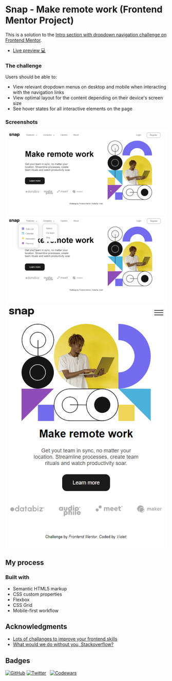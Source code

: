 # Snap - Make remote work (Frontend Mentor Project)

This is a solution to the [Intro section with dropdown navigation challenge on Frontend Mentor](https://www.frontendmentor.io/challenges/intro-section-with-dropdown-navigation-ryaPetHE5).

- [Live preview 💻]( https://grinushka.github.io/snap-FrontendMentor/)

### The challenge

Users should be able to:
- View relevant dropdown menus on desktop and mobile when interacting with the navigation links
- View optimal layout for the content depending on their device's screen size
- See hover states for all interactive elements on the page

### Screenshots

![Desktop preview](./screenshots/desktop-preview.png)
![Desktop preview with drop dowm menus](./screenshots/desktop-preview-2.png)
![Mobile preview](./screenshots/mobile-preview-1.png)

## My process

### Built with

- Semantic HTML5 markup
- CSS custom properties
- Flexbox
- CSS Grid
- Mobile-first workflow

## Acknowledgments

- [Lots of challanges to improve your frontend skills](https://www.frontendmentor.io/)
- [What would we do without you, Stackoverflow?](https://stackoverflow.com/)

## Badges

[![GitHub](https://img.shields.io/github/followers/grinushka?style=social)](https://github.com/grinushka)
[![Twitter](https://img.shields.io/twitter/follow/grinushka)](https://twitter.com/grinushka)
&nbsp;
[![Codewars](https://img.shields.io/badge/Codewars-grinushka-red)](https://www.codewars.com/users/grinushka)
&nbsp;